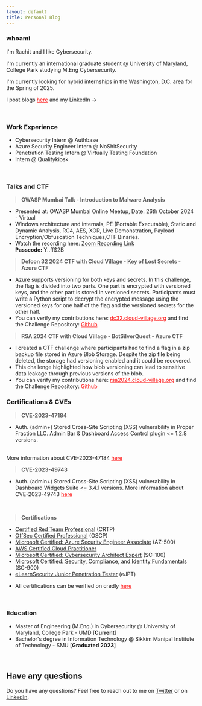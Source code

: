 ```yaml
---
layout: default
title: Personal Blog
---
```


### whoami

I'm Rachit and I like Cybersecurity.

I'm currently an international graduate student @ University of Maryland, College Park studying M.Eng Cybersecurity. 

I'm currently looking for hybrid internships in the Washington, D.C. area for the Spring of 2025.

I post blogs <a href="/blog" style="color:red;" target="_blank" rel="noopener">here</a> and my LinkedIn -> <a href="https://www.linkedin.com/in/rach1tarora/" class="fa fa-linkedin" target="_blank" rel="noopener"></a> &nbsp;

<!-- Add icon library -->
<link rel="stylesheet" href="https://cdnjs.cloudflare.com/ajax/libs/font-awesome/4.7.0/css/font-awesome.min.css">

<br>

### Work Experience

* Cybersecurity Intern @ Authbase
* Azure Security Engineer Intern @ NoShitSecurity
* Penetration Testing Intern @ Virtually Testing Foundation
* Intern @ Qualitykiosk

<br>

### Talks and CTF

> **OWASP Mumbai Talk - Introduction to Malware Analysis**

* Presented at: OWASP Mumbai Online Meetup, Date: 26th October 2024 - Virtual
* Windows architecture and internals, PE (Portable Executable), Static and Dynamic Analysis, RC4, AES, XOR, Live Demonstration, Payload Encryption/Obfuscation Techniques,CTF Binaries.
* Watch the recording here: [Zoom Recording Link](https://us06web.zoom.us/rec/share/1e4BH0nsnGbopHDdUo1w8nWtyAvvl8nnBT5Bwk8sp2ns-ZJUmhvg0Ry3XrUUBxug.ddrWkkHFdl6MOZkY)  
**Passcode:** Y..ff$2B


> **Defcon 32 2024 CTF with Cloud Village - Key of Lost Secrets - Azure CTF**

* Azure supports versioning for both keys and secrets. In this challenge, the flag is divided into two parts. One part is encrypted with versioned keys, and the other part is stored in versioned secrets. Participants must write a Python script to decrypt the encrypted message using the versioned keys for one half of the flag and the versioned secrets for the other half.
* You can verify my contributions here: <a href="https://dc32.cloud-village.org/" style="color:red;" target="_blank" rel="noopener">dc32.cloud-village.org</a> and find the Challenge Repository: <a href="https://github.com/rach1tarora/ctfs-talks/tree/main/2024/Defcon32-Cloud%20Village" style="color:red;" target="_blank" rel="noopener">Github</a>



> **RSA 2024 CTF with Cloud Village - BotSilverQuest - Azure CTF**

* I created a CTF challenge where participants had to find a flag in a zip backup file stored in Azure Blob Storage. Despite the zip file being deleted, the storage had versioning enabled and it could be recovered.
* This challenge highlighted how blob versioning can lead to sensitive data leakage through previous versions of the blob.
* You can verify my contributions here: <a href="https://rsa2024.cloud-village.org/" style="color:red;" target="_blank" rel="noopener">rsa2024.cloud-village.org</a> and find the Challenge Repository: <a href="https://github.com/rach1tarora/ctfs-talks/tree/main/2024/RSA-2024-CloudVillage" style="color:red;" target="_blank" rel="noopener">Github</a>



### Certifications & CVEs

> **CVE-2023-47184**

* Auth. (admin+) Stored Cross-Site Scripting (XSS) vulnerability in Proper Fraction LLC. Admin Bar & Dashboard Access Control plugin <= 1.2.8 versions.
<br>
More information about CVE-2023-47184 <a href="https://www.cve.org/CVERecord?id=CVE-2023-47184" style="color:red;" target="_blank" rel="noopener">here</a>

> **CVE-2023-49743**

* Auth. (admin+) Stored Cross-Site Scripting (XSS) vulnerability in Dashboard Widgets Suite <= 3.4.1 versions.
More information about CVE-2023-49743 <a href="https://www.cve.org/CVERecord?id=CVE-2023-49743" style="color:red;" target="_blank" rel="noopener">here</a>

<br>

> **Certifications**

- <a href="https://www.credential.net/7a7f48e2-7cd8-4f6e-b7bf-c51ceb73cf9d" target="_blank" rel="noopener">Certified Red Team Professional</a> (CRTP)
- <a href="https://www.credential.net/57148f07-f47e-497e-b34f-bb60c6ee28c3#gs.4w8fyh%5C" target="_blank" rel="noopener">OffSec Certified Professional</a> (OSCP)
- <a href="https://www.credly.com/badges/1c258de3-a8dc-4586-b6a9-ff4d3a53c9b7" target="_blank" rel="noopener">Microsoft Certified: Azure Security Engineer Associate</a> (AZ-500)
- <a href="https://www.credly.com/badges/5d3ea344-ecf2-4e1e-82ed-ab175733dc48" target="_blank" rel="noopener">AWS Certified Cloud Practitioner</a>
- <a href="https://www.credly.com/badges/fcfbfadf-81a1-490a-85c0-73ed7d2cebb5" target="_blank" rel="noopener">Microsoft Certified: Cybersecurity Architect Expert</a> (SC-100)
- <a href="https://www.credly.com/badges/5b111be7-2ec8-441b-b77a-dbc61460dc7c" target="_blank" rel="noopener">Microsoft Certified: Security, Compliance, and Identity Fundamentals</a> (SC-900)
- <a href="https://verified.elearnsecurity.com/certificates/f61e9c01-e250-4faa-99cb-869382a47ccd" target="_blank" rel="noopener">eLearnSecurity Junior Penetration Tester</a> (eJPT)
* All certifications can be verified on credly <a href="https://www.credly.com/users/rachit-arora.6027f270" style="color:red;" target="_blank" rel="noopener">here</a>

<br>

### Education

* Master of Engineering (M.Eng.) in Cybersecurity @ University of Maryland, College Park - UMD [**Current**]
* Bachelor's degree in Information Technology @ Sikkim Manipal Institute of Technology - SMU [**Graduated 2023**]

<br>

## Have any questions
Do you have any questions? Feel free to reach out to me on <a href="https://twitter.com/rach1tarora" target="_blank" rel="noopener">Twitter</a> or on <a href="https://www.linkedin.com/in/rach1tarora/" target="_blank" rel="noopener">LinkedIn</a>.

<br>
